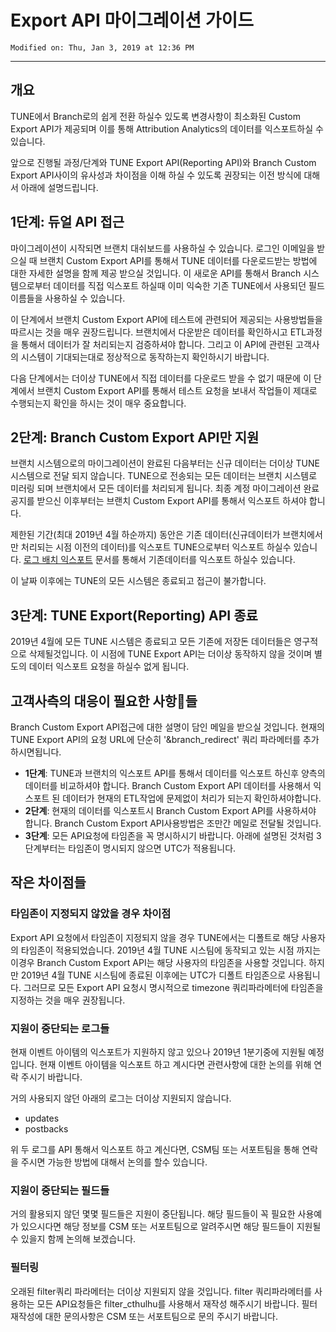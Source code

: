 # Export API 마이그레이션 가이드

    Modified on: Thu, Jan 3, 2019 at 12:36 PM
---

## 개요
TUNE에서 Branch로의 쉽게 전환 하실수 있도록 변경사항이 최소화된 Custom Export API가 제공되며 이를 통해 Attribution Analytics의 데이터를 익스포트하실 수 있습니다.

앞으로 진행될 과정/단계와 TUNE Export API(Reporting API)와 Branch Custom Export API사이의 유사성과 차이점을 이해 하실 수 있도록 권장되는 이전 방식에 대해서 아래에 설명드립니다.

## 1단계: 듀얼 API 접근
마이그레이션이 시작되면 브랜치 대쉬보드를 사용하실 수 있습니다. 로그인 이메일을 받으실 때 브랜치 Custom Export API를 통해서 TUNE 데이터를 다운로드받는 방법에 대한 자세한 설명을 함께 제공 받으실 것입니다. 이 새로운 API를 통해서 Branch 시스템으로부터 데이터를 직접 익스포트 하실때 이미 익숙한 기존 TUNE에서 사용되던 필드이름들을 사용하실 수 있습니다.

이 단계에서 브랜치 Custom Export API에 테스트에 관련되어 제공되는 사용방법들을 따르시는 것을 매우 권장드립니다. 브랜치에서 다운받은 데이터를 확인하시고 ETL과정을 통해서 데이터가 잘 처리되는지 검증하셔야 합니다. 그리고 이 API에 관련된 고객사의 시스템이 기대되는대로 정상적으로 동작하는지 확인하시기 바랍니다.

다음 단계에서는 더이상 TUNE에서 직접 데이터를 다운로드 받을 수 없기 때문에 이 단계에서 브랜치 Custom Export API를 통해서 테스트 요청을 보내서 작업들이 제대로 수행되는지 확인을 하시는 것이 매우 중요합니다.

## 2단계: Branch Custom Export API만 지원
브랜치 시스템으로의 마이그레이션이 완료된 다음부터는 신규 데이터는 더이상 TUNE 시스템으로 전달 되지 않습니다. TUNE으로 전송되는 모든 데이터는 브랜치 시스템로 미러링 되며 브랜치에서 모든 데이터를 처리되게 됩니다. 최종 계정 마이그레이션 완료 공지를 받으신 이후부터는 브랜치 Custom Export API를 통해서 익스포트 하셔야 합니다.

제한된 기간(최대 2019년 4월 하순까지) 동안은 기존 데이터(신규데이터가 브랜치에서만 처리되는 시점 이전의 데이터)를 익스포트 TUNE으로부터 익스포트 하실수 있습니다. [로그 배치 익스포트](https://developers.tune.com/reporting-docs/batch-exporting-logs/)  문서를 통해서 기존데이터를 익스포트 하실수 있습니다.

이 날짜 이후에는 TUNE의 모든 시스템은 종료되고 접근이 불가합니다.

## 3단계: TUNE Export(Reporting) API 종료
2019년 4월에 모든 TUNE 시스템은 종료되고 모든 기존에 저장돈 데이터들은 영구적으로 삭제될것입니다. 이 시점에 TUNE Export API는 더이상 동작하지 않을 것이며 별도의 데이터 익스포트 요청을 하실수 없게 됩니다.

## 고객사측의 대응이 필요한 사항들
Branch Custom Export API접근에 대한 설명이 담인 메일을 받으실 것입니다.
현재의 TUNE Export API의 요청 URL에 단순히 '&branch_redirect' 쿼리 파라메터를 추가 하시면됩니다.

* **1단계**: TUNE과 브랜치의 익스포트 API를 통해서 데이터를 익스포트 하신후 양측의 데이터를 비교하셔야 합니다. Branch Custom Export API 데이터를 사용해서 익스포트 된 데이터가 현재의 ETL작업에 문제없이 처리가 되는지 확인하셔야합니다.
* **2단계**: 현재의 데이터를 익스포트시 Branch Custom Export API를 사용하셔야 합니다. Branch Custom Export API사용방법은 조만간 메일로 전달될 것입니다.
* **3단계**: 모든 API요청에 타임존을 꼭 명시하시기 바랍니다. 아래에 설명된 것처럼 3단계부터는 타임존이 명시되지 않으면 UTC가 적용됩니다.

## 작은 차이점들
### 타임존이 지정되지 않았을 경우 차이점
Export API 요청에서 타임존이 지정되지 않을 경우 TUNE에서는 디폴트로 해당 사용자의 타임존이 적용되었습니다.
2019년 4월 TUNE 시스팀에 동작되고 있는 시점 까지는 이경우 Branch Custom Export API는 해당 사용자의 타임존을 사용할 것입니다.
하지만 2019년 4월 TUNE 시스팀에 종료된 이후에는 UTC가 디폴트 타임존으로 사용됩니다. 그러므로 모든 Export API 요청시 명시적으로 timezone 쿼리파라메터에 타임존을 지정하는 것을 매우 권장됩니다.

### 지원이 중단되는 로그들
현재 이벤트 아이템의 익스포트가 지원하지 않고 있으나 2019년 1분기중에 지원될 예정입니다. 현재 이벤트 아이템을 익스포트 하고 계시다면 관련사항에 대한 논의를 위해 연락 주시기 바랍니다.

거의 사용되지 않던 아래의 로그는 더이상 지원되지 않습니다.
* updates
* postbacks

위 두 로그를 API 통해서 익스포트 하고 계신다면, CSM팀 또는 서포트팀을 통해 연락을 주시면 가능한 방법에 대해서 논의를 할수 있습니다.

### 지원이 중단되는 필드들
거의 활용되지 않던 몇몇 필드들은 지원이 중단됩니다.
해당 필드들이 꼭 필요한 사용예가 있으시다면 해당 정보를 CSM 또는 서포트팀으로 알려주시면 해당 필드들이 지원될 수 있을지 함께 논의해 보겠습니다.

### 필터링
오래된 filter쿼리 파라메터는 더이상 지원되지 않을 것입니다.
filter 쿼리파라메터를 사용하는 모든 API요청들은 filter_cthulhu를 사용해서 재작성 해주시기 바랍니다.
필터 재작성에 대한 문의사항은 CSM 또는 서포트팀으로 문의 주시기 바랍니다.
